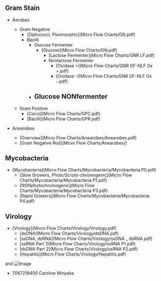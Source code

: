 ## Gram Stain
- Aerobes
  - Gram Negative
    - [Diplococci, Pleomorphic](Micro Flow Charts/GN.pdf)
    - Bacilli
      - Glucose Fermenter
        - [Glucose](Micro Flow Charts/GN.pdf)
          - [Lactose Fermenter](Micro Flow Charts/GNR LF.pdf)
          - Nonlactose Fermenter
            - [Oxidase +](Micro Flow Charts/GNR GF-NLF Ox +.pdf)
            - [Oxidase -](Micro Flow Charts/GNR GF-NLF Ox -.pdf)
      - Glucose NONfermenter
        -
  - Gram Positive
    - [Cocci](Micro Flow Charts/GPC.pdf)
    - [Bacilli](Micro Flow Charts/GPR.pdf)

- Anearobes
  - [Overview](Micro Flow Charts/Anearobes/Anearobes.pdf)
  - [Gram Negative Rod](Micro Flow Charts/Anearobes/)

## Mycobacteria
- [Mycobacteria](Micro Flow Charts/Mycobacteria/Mycobacteria P0.pdf)
  - [Slow Growers, Photo/Scroto-chromogenic](Micro Flow Charts/Mycobacteria/Mycobacteria P1.pdf)
  - [NONphotochromogenic](Micro Flow Charts/Mycobacteria/Mycobacteria P3.pdf)
  - [Rapid Growers](Micro Flow Charts/Mycobacteria/Mycobacteria P4.pdf)

## Virology
- [Virology](Micro Flow Charts/Virology/Virology.pdf)
  - [dsDNA](Micro Flow Charts/Virology/dsDNA.pdf)
  - [ssDNA, dsRNA](Micro Flow Charts/Virology/ssDNA _ dsRNA.pdf)
  - [ssRNA Part 1](Micro Flow Charts/Virology/ssRNA P1.pdf)
  - [dsDNA Part 2](Micro Flow Charts/Virology/ssRNA P2.pdf)
  - [Hepatitis](Micro Flow Charts/Virology/Hepatitis.pdf)


and ![Image](src)

- 7067218400 Caroline Minyaka
